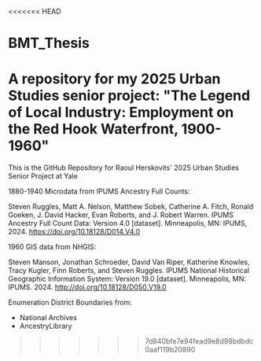 <<<<<<< HEAD
# BMT_Thesis
A repository for my 2025 Urban Studies senior project: "The Legend of Local Industry: Employment on the Red Hook Waterfront, 1900-1960"
=======
This is the GitHub Repository for Raoul Herskovits' 2025 Urban Studies Senior Project at Yale

1880-1940 Microdata from IPUMS Ancestry Full Counts:

Steven Ruggles, Matt A. Nelson, Matthew Sobek, Catherine A. Fitch, Ronald Goeken, J. David Hacker, Evan Roberts, and J. Robert Warren. IPUMS Ancestry Full Count Data: Version 4.0 [dataset]. Minneapolis, MN: IPUMS, 2024. https://doi.org/10.18128/D014.V4.0


1960 GIS data from NHGIS:

Steven Manson, Jonathan Schroeder, David Van Riper, Katherine Knowles, Tracy Kugler, Finn Roberts, and Steven Ruggles. IPUMS National Historical Geographic Information System: Version 19.0 [dataset]. Minneapolis, MN: IPUMS. 2024. http://doi.org/10.18128/D050.V19.0


Enumeration District Boundaries from:
- National Archives
- AncestryLibrary

>>>>>>> 7d840bfe7e94fead9e8d98bdbdc0aaf119b20890


